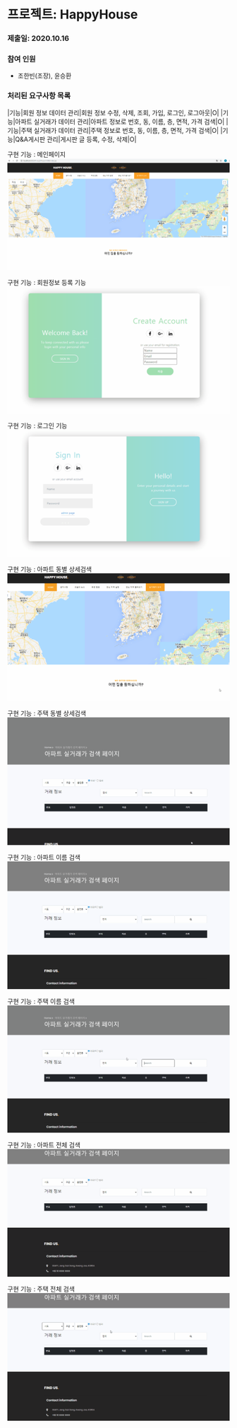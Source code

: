 
# 프로젝트: HappyHouse
### 제출일: 2020.10.16
### 참여 인원
- 조한빈(조장), 윤승환

### 처리된 요구사항 목록
  
|기능|회원 정보 데이터 관리|회원 정보 수정, 삭제, 조회, 가입, 로그인, 로그아웃|O|
|기능|아파트 실거래가 데이터 관리|아파트 정보로 번호, 동, 이름, 층, 면적, 가격 검색|O|
|기능|주택 실거래가 데이터 관리|주택 정보로 번호, 동, 이름, 층, 면적, 가격 검색|O|
|기능|Q&A게시판 관리|게시판 글 등록, 수정, 삭제|O|

구현 기능 : 메인페이지
![실행화면캡쳐](./capture/메인.gif)


구현 기능 : 회원정보 등록 기능
![실행화면캡쳐](./capture/회원가입.gif)

구현 기능 : 로그인 기능
![실행화면캡쳐](./capture/로그인.gif)

구현 기능 : 아파트 동별 상세검색
![실행화면캡쳐](./capture/아파트동별상세검색.gif)

구현 기능 : 주택 동별 상세검색
![실행화면캡쳐](./capture/주택동별상세검색.gif)

구현 기능 : 아파트 이름 검색
![실행화면캡쳐](./capture/아파트이름검색.gif)

구현 기능 : 주택 이름 검색
![실행화면캡쳐](./capture/빌라이름검색.gif)

구현 기능 : 아파트 전체 검색
![실행화면캡쳐](./capture/아파트전체검색.gif)

구현 기능 : 주택 전체 검색
![실행화면캡쳐](./capture/빌라전체검색.gif)
